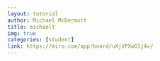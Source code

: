 ```yaml
---
layout: tutorial
author: Michael McDermott
title: michaelt
img: true
categories: [student]
link: https://miro.com/app/board/uXjVPXwG1j4=/
---
```

